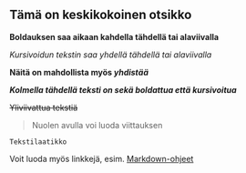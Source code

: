 ## Tämä on keskikokoinen otsikko

**Boldauksen saa aikaan kahdella tähdellä tai alaviivalla**

*Kursivoidun tekstin saa yhdellä tähdellä tai alaviivalla*

**Näitä on mahdollista myös _yhdistää_**

***Kolmella tähdellä teksti on sekä boldattua että kursivoitua***

~~Yliviivattua tekstiä~~

> Nuolen avulla voi luoda viittauksen

```
Tekstilaatikko
```

Voit luoda myös linkkejä, esim. [Markdown-ohjeet](https://docs.github.com/en/get-started/writing-on-github/getting-started-with-writing-and-formatting-on-github/basic-writing-and-formatting-syntax)

